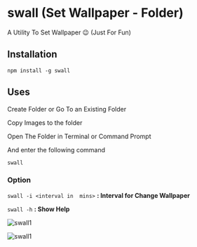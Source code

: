 # swall (Set Wallpaper - Folder)
A Utility To Set Wallpaper :wink:
(Just For Fun)

## Installation
`npm install -g swall`

## Uses
Create Folder or Go To an Existing Folder

Copy Images to the folder

Open The Folder in Terminal or Command Prompt

And enter the following command

`swall`

### Option 
`swall -i <interval in  mins>` __: Interval for Change Wallpaper__

`swall -h` __: Show Help__

![swall1](http://i.imgur.com/xAj5Rpa.png "Swall 1")

![swall1](http://i.imgur.com/lCyZCDz.png "Swall 1")
